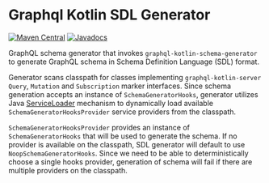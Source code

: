 # Graphql Kotlin SDL Generator

[![Maven Central](https://img.shields.io/maven-central/v/com.expediagroup/graphql-kotlin-sdl-generator.svg?label=Maven%20Central)](https://central.sonatype.com/search?namespace=com.expediagroup&q=name%3Agraphql-kotlin-sdl-generator)
[![Javadocs](https://img.shields.io/maven-central/v/com.expediagroup/graphql-kotlin-sdl-generator.svg?label=javadoc&colorB=brightgreen)](https://www.javadoc.io/doc/com.expediagroup/graphql-kotlin-sdl-generator)

GraphQL schema generator that invokes `graphql-kotlin-schema-generator` to generate GraphQL schema in Schema Definition
Language (SDL) format.

Generator scans classpath for classes implementing `graphql-kotlin-server` `Query`, `Mutation` and `Subscription` marker
interfaces. Since schema generation accepts an instance of `SchemaGeneratorHooks`, generator utilizes Java [ServiceLoader](https://docs.oracle.com/en/java/javase/11/docs/api/java.base/java/util/ServiceLoader.html)
mechanism to dynamically load available `SchemaGeneratorHooksProvider` service providers from the classpath.

`SchemaGeneratorHooksProvider` provides an instance of `SchemaGeneratorHooks` that will be used to generate the schema.
If no provider is available on the classpath, SDL generator will default to use `NoopSchemaGeneratorHooks`. Since we need
to be able to deterministically choose a single hooks provider, generation of schema will fail if there are multiple providers
on the classpath.
